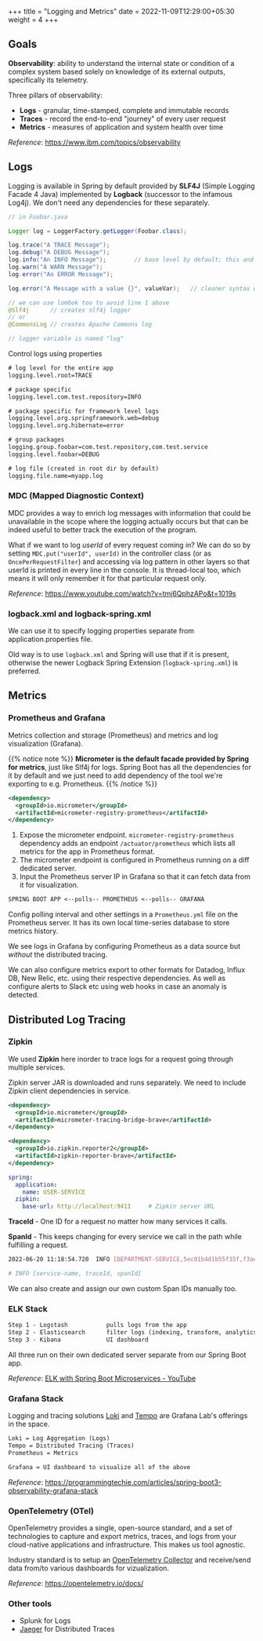 +++
title = "Logging and Metrics"
date = 2022-11-09T12:29:00+05:30
weight = 4
+++

## Goals
**Observability**: ability to understand the internal state or condition of a complex system based solely on knowledge of its external outputs, specifically its telemetry.

Three pillars of observability:
- **Logs** - granular, time-stamped, complete and immutable records
- **Traces** - record the end-to-end "journey" of every user request
- **Metrics** - measures of application and system health over time

_Reference_: https://www.ibm.com/topics/observability

## Logs
Logging is available in Spring by default provided by **SLF4J** (Simple Logging Facade 4 Java) implemented by **Logback** (successor to the infamous Log4j). We don't need any dependencies for these separately.

```java
// in Foobar.java

Logger log = LoggerFactory.getLogger(Foobar.class);

log.trace("A TRACE Message");
log.debug("A DEBUG Message");
log.info("An INFO Message");		// base level by default; this and all above this are shown
log.warn("A WARN Message");
log.error("An ERROR Message");

log.error("A Message with a value {}", valueVar);	// cleaner syntax with log

// we can use lombok too to avoid line 1 above
@Slf4j		// creates slf4j logger
// or
@CommonsLog	// creates Apache Commons log

// logger variable is named "log"
```

Control logs using properties
```txt
# log level for the entire app
logging.level.root=TRACE

# package specific
logging.level.com.test.repository=INFO

# package specific for framework level logs
logging.level.org.springframework.web=debug
logging.level.org.hibernate=error

# group packages
logging.group.foobar=com.test.repository,com.test.service
logging.level.foobar=DEBUG

# log file (created in root dir by default)
logging.file.name=myapp.log
```

### MDC (Mapped Diagnostic Context)
MDC provides a way to enrich log messages with information that could be unavailable in the scope where the logging actually occurs but that can be indeed useful to better track the execution of the program.

What if we want to log _userId_ of every request coming in? We can do so by setting `MDC.put("userId", userId)` in the controller class (or as `OncePerRequestFilter`) and accessing via log pattern in other layers so that userId is printed in every line in the console. It is thread-local too, which means it will only remember it for that particular request only.

_Reference_: https://www.youtube.com/watch?v=tmj6QphzAPo&t=1019s

### logback.xml and logback-spring.xml
We can use it to specify logging properties separate from application.properties file.

Old way is to use `logback.xml` and Spring will use that if it is present, otherwise the newer Logback Spring Extension (`logback-spring.xml`) is preferred.

## Metrics
### Prometheus and Grafana
Metrics collection and storage (Prometheus) and metrics and log visualization (Grafana).

{{% notice note %}}
**Micrometer is the default facade provided by Spring for metrics**, just like Slf4j for logs. Spring Boot has all the dependencies for it by default and we just need to add dependency of the tool we're exporting to e.g. Prometheus.
{{% /notice %}}

```xml
<dependency>
  <groupId>io.micrometer</groupId>
  <artifactId>micrometer-registry-prometheus</artifactId>
</dependency>
```

1. Expose the micrometer endpoint. `micrometer-registry-prometheus` dependency adds an endpoint `/actuator/prometheus` which lists all metrics for the app in Prometheus format.
2. The micrometer endpoint is configured in Prometheus running on a diff dedicated server.
3. Input the Prometheus server IP in Grafana so that it can fetch data from it for visualization.

```txt
SPRING BOOT APP <--polls-- PROMETHEUS <--polls-- GRAFANA
```

Config polling interval and other settings in a `Prometheus.yml` file on the Prometheus server. It has its own local time-series database to store metrics history.

We see logs in Grafana by configuring Prometheus as a data source but _without_ the distributed tracing.

We can also configure metrics export to other formats for Datadog, Influx DB, New Relic, etc. using their respective dependencies. As well as configure alerts to Slack etc using web hooks in case an anomaly is detected.

## Distributed Log Tracing
### Zipkin
We used **Zipkin** here inorder to trace logs for a request going through multiple services.

Zipkin server JAR is downloaded and runs separately. We need to include Zipkin client dependencies in service.
```xml
<dependency>
  <groupId>io.micrometer</groupId>
  <artifactId>micrometer-tracing-bridge-brave</artifactId>
</dependency>

<dependency>
  <groupId>io.zipkin.reporter2</groupId>
  <artifactId>zipkin-reporter-brave</artifactId>
</dependency>
```

```yaml
spring:
  application:
    name: USER-SERVICE
  zipkin:
    base-url: http://localhost:9411		# Zipkin server URL
```

**TraceId** - One ID for a request no matter how many services it calls.

**SpanId** - This keeps changing for every service we call in the path while fulfilling a request.

```sh
2022-06-20 11:18:54.720  INFO [DEPARTMENT-SERVICE,5ec01b4d1b55f35f,f3aeb60a7471c5af] 21340 --- [nio-9002-exec-1] o.a.c.c.C.[Tomcat].[localhost].[/]

# INFO [service-name, traceId, spanId]
```

We can also create and assign our own custom Span IDs manually too.

### ELK Stack

```txt
Step 1 - Logstash 	    	pulls logs from the app
Step 2 - Elasticsearch  	filter logs (indexing, transform, analytics)
Step 3 - Kibana         	UI dashboard
```

All three run on their own dedicated server separate from our Spring Boot app.

_Reference_: [ELK with Spring Boot Microservices - YouTube](https://youtu.be/QZbZDu1xAr8)

### Grafana Stack
Logging and tracing solutions [Loki](https://grafana.com/oss/loki/) and [Tempo](https://grafana.com/oss/tempo/) are Grafana Lab's offerings in the space.

```txt
Loki = Log Aggregation (Logs)
Tempo = Distributed Tracing (Traces)
Prometheus = Metrics

Grafana = UI dashboard to visualize all of the above
```

_Reference_: https://programmingtechie.com/articles/spring-boot3-observability-grafana-stack

### OpenTelemetry (OTel)
OpenTelemetry provides a single, open-source standard, and a set of technologies to capture and export metrics, traces, and logs from your cloud-native applications and infrastructure. This makes us tool agnostic.

Industry standard is to setup an [OpenTelemetry Collector](https://opentelemetry.io/docs/collector/) and receive/send data from/to various dashboards for vizualization. 

_Reference_: https://opentelemetry.io/docs/

### Other tools
- Splunk for Logs
- [Jaeger](https://www.jaegertracing.io/) for Distributed Traces
